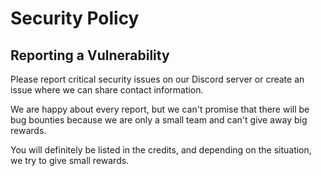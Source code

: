 # Security Policy

## Reporting a Vulnerability

Please report critical security issues on our Discord server or create an issue where we can share contact information.

We are happy about every report, but we can't promise that there will be bug bounties because we are only a small team and can't give away big rewards.

You will definitely be listed in the credits, and depending on the situation, we try to give small rewards.